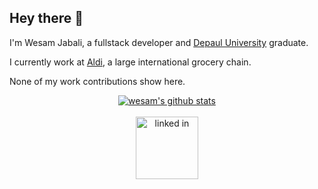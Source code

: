 ## Hey there 👋

I'm Wesam Jabali, a fullstack developer and [Depaul University](https://depaul.edu) graduate.

I currently work at [Aldi](https://aldi.us), a large international grocery chain.

None of my work contributions show here.
<div align="center">
  <a  style="display: block; width: 100%;" href="https://linkedin.com/in/wesamjabali">
		<img src="https://github-readme-stats.vercel.app/api?username=wesamjabali&count_private=true&show_icons=true&theme=github_dark&hide=contribs&hide_rank=true&hide_title=true" alt="wesam's github stats" />
	</a>
</div>

<br />

<div align="center">
  <a  href="https://linkedin.com/in/wesamjabali">
		<img src="https://brand.linkedin.com/content/dam/me/business/en-us/amp/brand-site/v2/bg/LI-Logo.svg.original.svg" width="100px" alt="linked in" />
  </a>
</div>
 




<!--
**wesamjabali/wesamjabali** is a ✨ _special_ ✨ repository because its `README.md` (this file) appears on your GitHub profile.

Here are some ideas to get you started:

- 🔭 I’m currently working on ...
- 🌱 I’m currently learning ...
- 👯 I’m looking to collaborate on ...
- 🤔 I’m looking for help with ...
- 💬 Ask me about ...
- 📫 How to reach me: ...
- 😄 Pronouns: ...
- ⚡ Fun fact: ...
-->
